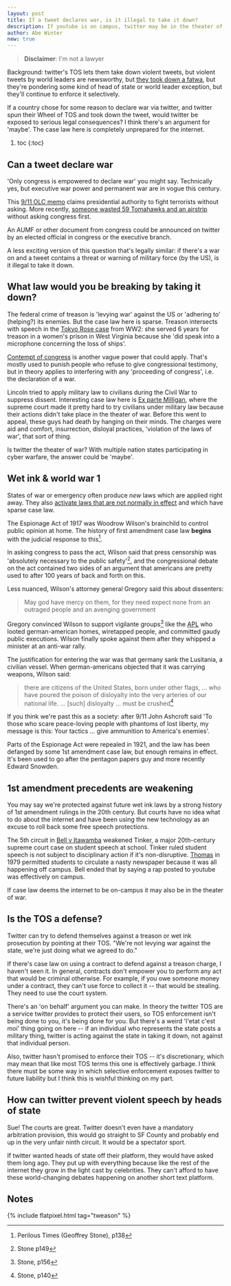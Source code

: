 ```yaml
---
layout: post
title: If a tweet declares war, is it illegal to take it down?
description: If youtube is on campus, twitter may be in the theater of war
author: Abe Winter
new: true
---
```


<style>
blockquote {letter-spacing: normal; font-style: inherit;}
</style>

> **Disclaimer**: I'm not a lawyer

Background: twitter's TOS lets them take down violent tweets, but violent tweets by world leaders are newsworthy, but [they took down a fatwa](https://www.buzzfeednews.com/article/ryanmac/twitter-removes-tweet-reportedly-from-irans-supreme-leader), but they're pondering some kind of head of state or world leader exception, but they'll continue to enforce it selectively.

If a country chose for some reason to declare war via twitter, and twitter spun their Wheel of TOS and took down the tweet, would twitter be exposed to serious legal consequences? I think there's an argument for 'maybe'. The case law here is completely unprepared for the internet.

1. toc
{:toc}

## Can a tweet declare war

'Only congress is empowered to declare war' you might say. Technically yes, but executive war power and permanent war are in vogue this century.

This [9/11 OLC memo](https://www.justice.gov/sites/default/files/olc/opinions/2001/09/31/op-olc-v025-p0188_0.pdf) claims presidential authority to fight terrorists without asking. More recently, [someone wasted 59 Tomahawks and an airstrip](https://www.npr.org/2018/04/12/601674175/critics-want-legal-rationale-for-strikes-on-syria-the-white-house-says-its-secre) without asking congress first.

An AUMF or other document from congress could be announced on twitter by an elected official in congress or the executive branch.

A less exciting version of this question that's legally similar: if there's a war on and a tweet contains a threat or warning of military force (by the US), is it illegal to take it down.

## What law would you be breaking by taking it down?

The federal crime of treason is 'levying war' against the US or 'adhering to' (helping?) its enemies. But the case law here is sparse. Treason intersects with speech in the [Tokyo Rose case](https://www.fbi.gov/history/famous-cases/iva-toguri-daquino-and-tokyo-rose) from WW2: she served 6 years for treason in a women's prison in West Virginia because she 'did speak into a microphone concerning the loss of ships'.

[Contempt of congress](https://www.law.cornell.edu/wex/contempt_of_congress) is another vague power that could apply. That's mostly used to punish people who refuse to give congressional testimony, but in theory applies to interfering with any 'proceeding of congress', i.e. the declaration of a war.

Lincoln tried to apply military law to civilians during the Civil War to suppress dissent. Interesting case law here is [Ex parte Milligan](https://en.wikipedia.org/wiki/Ex_parte_Milligan), where the supreme court made it pretty hard to try civilians under military law because their actions didn't take place in the theater of war. Before this went to appeal, these guys had death by hanging on their minds. The charges were aid and comfort, insurrection, disloyal practices, 'violation of the laws of war', that sort of thing.

Is twitter the theater of war? With multiple nation states participating in cyber warfare, the answer could be 'maybe'.

## Wet ink & world war 1

States of war or emergency often produce *new* laws which are applied right away. They also [activate laws that are not normally in effect](https://fas.org/sgp/crs/natsec/RL31133.pdf) and which have sparse case law.

The Espionage Act of 1917 was Woodrow Wilson's brainchild to control public opinion at home. The history of first amendment case law **begins** with the judicial response to this[^case-law-begins].

In asking congress to pass the act, Wilson said that press censorship was 'absolutely necessary to the public safety'[^necessary], and the congressional debate on the act contained two sides of an argument that americans are pretty used to after 100 years of back and forth on this.

Less nuanced, Wilson's attorney general Gregory said this about dissenters:

> May god have mercy on them, for they need expect none from an outraged people and an avenging government

Gregory convinced Wilson to support vigilante groups[^vigilante-assistance] like the [APL](https://en.wikipedia.org/wiki/American_Protective_League) who looted german-american homes, wiretapped people, and committed gaudy public executions. Wilson finally spoke against them after they whipped a minister at an anti-war rally.

[^case-law-begins]: Perilous Times (Geoffrey Stone), p138
[^vigilante-assistance]: Stone, p156
[^necessary]: Stone p149

The justification for entering the war was that germany sank the Lusitania, a civilian vessel. When german-americans objected that it was carrying weapons, Wilson said:

> there are citizens of the United States, born under other flags, ... who have poured the poison of disloyalty into the very arteries of our national life. ... [such] disloyalty ... must be crushed[^crushed]

[^crushed]: Stone, p140

If you think we're past this as a society: after 9/11 John Ashcroft said 'To those who scare peace-loving people with phantoms of lost liberty, my message is this: Your tactics ... give ammunition to America's enemies'.

Parts of the Espionage Act were repealed in 1921, and the law has been defanged by some 1st amendment case law, but enough remains in effect. It's been used to go after the pentagon papers guy and more recently Edward Snowden.

## 1st amendment precedents are weakening

You may say we're protected against future wet ink laws by a strong history of 1st amendment rulings in the 20th century. But courts have no idea what to do about the internet and have been using the new technology as an excuse to roll back some free speech protections.

The 5th circuit in [Bell v Itawamba](https://caselaw.findlaw.com/us-5th-circuit/1686791.html) weakened Tinker, a major 20th-century supreme court case on student speech at school. Tinker ruled student speech is not subject to disciplinary action if it's non-disruptive. [Thomas](http://jolt.law.harvard.edu/digest/student-free-speech-rights-on-the-internet-summary-of-the-recent-case-law) in 1979 permitted students to circulate a nasty newspaper because it was all happening off campus. Bell ended that by saying a rap posted to youtube was effectively on campus.

If case law deems the internet to be on-campus it may also be in the theater of war.

## Is the TOS a defense?

Twitter can try to defend themselves against a treason or wet ink prosecution by pointing at their TOS. "We're not levying war against the state, we're just doing what we agreed to do."

If there's case law on using a contract to defend against a treason charge, I haven't seen it. In general, contracts don't empower you to perform any act that would be criminal otherwise. For example, if you owe someone money under a contract, they can't use force to collect it -- that would be stealing. They need to use the court system.

There's an 'on behalf' argument you can make. In theory the twitter TOS are a service twitter provides to protect their users, so TOS enforcement isn't being done to you, it's being done for you. But there's a weird 'l'etat c'est moi' thing going on here -- if an individual who represents the state posts a military thing, twitter is acting against the state in taking it down, not against that individual person.

Also, twitter hasn't promised to enforce their TOS -- it's discretionary, which may mean that like most TOS terms this one is effectively garbage. I think there must be some way in which selective enforcement exposes twitter to future liability but I think this is wishful thinking on my part.

## How can twitter prevent violent speech by heads of state

Sue! The courts are great. Twitter doesn't even have a mandatory arbitration provision, this would go straight to SF County and probably end up in the very unfair ninth circuit. It would be a spectator sport.

If twitter wanted heads of state off their platform, they would have asked them long ago. They put up with everything because like the rest of the internet they grow in the light cast by celebrities. They can't afford to have these world-changing debates happening on another short text platform.

## Notes

{% include flatpixel.html tag="tweason" %}
